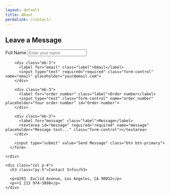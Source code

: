 ```yaml
---
layout: default
title: About
permalink: /contact/
---
```


<div class="container">
  <div class="row">
    <div class="col">
      <h2 class="py-5">Leave a Message</h2>
      <form id="form-contact" action="{{ '/' | relative_url }}" method="get" aria-label="Contact Form">
        <div class="mb-3">
          <label for="full_name" class="label">Full Name</label>
          <input type="text" required="required" class="form-control" name="full_name" placeholder="Enter your name">
        </div>

        <div class="mb-3">
          <label for="email" class="label">Email</label>
          <input type="text" required="required" class="form-control" name="email" placeholder="your@email.com">
        </div>

        <div class="mb-3">
          <label for="order_number" class="label">Order number</label>
          <input type="text" class="form-control" name="order_number" placeholder="Your order number" id="Order-number">
        </div>

        <div class="mb-3">
          <label for="message" class="label">Message</label>
          <textarea id="message" required="required" name="message" placeholder="Message text..." class="form-control"></textarea>
        </div>

        <input type="submit" value="Send Message" class="btn btn-primary">
      </form>

    </div>

    <div class="col p-4">
      <h3 class="py-5">Contact Info</h3>

      <p>4293  Euclid Avenue, Los Angeles, CA 90012</p>
      <p>+1 213 974-3898</p>
    </div>
  </div>
</div>


